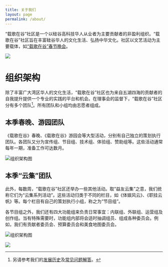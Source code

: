 ```yaml
---
title: 关于我们
layout: page
permalink: /about/
---
```


“载歌在谷”社区是一个以硅谷高科技华人从业者为主要贡献者的非盈利组织。“载歌在谷”社区旨在丰富硅谷华人的文化生活、弘扬中华文化。社区以文艺活动为主要载体，如[“载歌在谷”春节晚会](/gala/)。

![](https://blog.zgzg.io/wp-content/uploads/b2-1-scaled.jpg)


# 组织架构
除了丰富广大湾区华人的文化生活，“载歌在谷”社区也为来自五湖四海的贡献者的自我提升提供一个专业的实践的平台和机会。在理事会的监督下，“载歌在谷”社区分有多个团队[^1]。所有团队和小组均由志愿者组成。

## 本季春晚、游园团队
《载歌在谷》春晚、《载歌在谷》游园会等大型活动，分别有自己独立的策划执行团队。各团队又分为宣传组、节目组、技术组、体验组、赞助组等。这些活动通常每年一期，准备工作可达数月。

![组织架构图](https://tva1.sinaimg.cn/large/008i3skNgy1gurnzd0fafj60qo0f0wfs02.jpg)

## 本季“云集”团队
此外，每数周，“载歌在谷”社区还举办一些其他活动。取“益友云集”之意，我们统称它们为“云集系列活动”。这些活动归类于不同的栏目，如《体娱风云》、《职挂云帆》等。每个栏目有自己的策划执行小组，称之为“节目组”。

各节目组之外，我们还有四大功能组来负责日常事宜：内联组、外联组、运营组及创作组。当有特殊需要时，功能组内部将会适时抽调组员、组成各种委员会。例如，我们有贡献者委员会、预算委员会和美食地图委员会。

![组织架构图](https://tva1.sinaimg.cn/large/008i3skNgy1guy8blhllvj61gv0u078x02.jpg)

![](https://res.cloudinary.com/xinbenlv/image/upload/v1630469810/zgzg/front-page_about-photo.png)

[^1]: 另请参考我们的[发展历史](/history/)及[常见问题解答](/faq/)。
